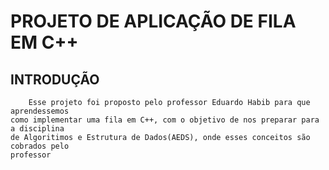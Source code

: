 # PROJETO DE APLICAÇÃO DE FILA EM C++

## INTRODUÇÃO
        Esse projeto foi proposto pelo professor Eduardo Habib para que aprendessemos
    como implementar uma fila em C++, com o objetivo de nos preparar para a disciplina
    de Algoritimos e Estrutura de Dados(AEDS), onde esses conceitos são cobrados pelo 
    professor